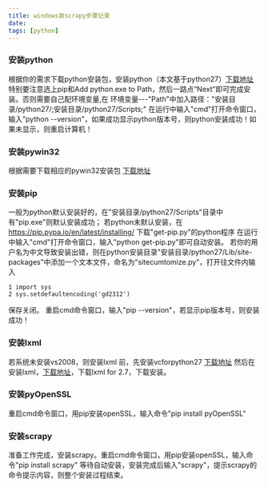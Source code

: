 ```yaml
---
title: windows装scrapy步骤记录
date: 
tags: [python]
---
```


### 安装python

根据你的需求下载python安装包，安装python（本文基于python27）[下载地址](https://www.python.org/downloads/)
特别要注意选上pip和Add python.exe to Path，然后一路点“Next”即可完成安装。否则需要自己配环境变量,在 环境变量---"Path"中加入路径："安装目录/python27/;安装目录/python27/Scripts;"
在运行中输入"cmd"打开命令窗口，输入"python --version"，如果成功显示python版本号，则python安装成功！如果未显示，则重启计算机！　　

### 安装pywin32

根据需要下载相应的pywin32安装包 [下载地址](https://sourceforge.net/projects/pywin32/files/pywin32/Build%20217/)

### 安装pip

一般为python默认安装好的，在"安装目录/python27/Scripts"目录中有"pip.exe"则默认安装成功；
若python未默认安装，在 https://pip.pypa.io/en/latest/installing/ 下载"get-pip.py"的python程序
在运行中输入"cmd"打开命令窗口，输入"python get-pip.py"即可自动安装。
若你的用户名为中文导致安装出错，则在python安装目录"安装目录/python27/Lib/site-packages"中添加一个文本文件，命名为"sitecumtomize.py"，打开往文件内输入

```
1 import sys 
2 sys.setdefaultencoding('gd2312') 
```

保存关闭。
重启cmd命令窗口，输入"pip --version"，若显示pip版本号，则安装成功！

### 安装lxml
若系统未安装vs2008，则安装lxml 前，先安装vcforpython27 [下载地址](https://www.microsoft.com/en-us/download/details.aspx?id=44266。)
然后在安装lxml，[下载地址]( https://pypi.python.org/pypi/lxml/3.6.0#downloads )，下载lxml for 2.7，下载安装。
 
### 安装pyOpenSSL

重启cmd命令窗口，用pip安装openSSL，输入命令"pip install pyOpenSSL"
 
### 安装scrapy

准备工作完成，安装scrapy。重启cmd命令窗口，用pip安装openSSL，输入命令"pip install scrapy"
等待自动安装，安装完成后输入"scrapy"，提示scrapy的命令提示内容，则整个安装过程结束。